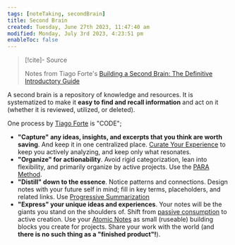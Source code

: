 ```yaml
---
tags: [noteTaking, secondBrain]
title: Second Brain
created: Tuesday, June 27th 2023, 11:47:40 am
modified: Monday, July 3rd 2023, 4:23:51 pm
enableToc: false
---
```


> [!cite]- Source
> 
> Notes from Tiago Forte's [Building a Second Brain: The Definitive Introductory Guide](https://fortelabs.com/blog/basboverview/)

A second brain is a repository of knowledge and resources. It is systematized to make it **easy to find and recall information** and act on it (whether it is reviewed, utilized, or deleted).

One process by [Tiago Forte](https://fortelabs.com/blog/basboverview/) is "CODE";

- **"Capture" any ideas, insights, and excerpts that you think are worth saving**. And keep it in one centralized place. [Curate Your Experience](Curate%20Your%20Experience.md) to keep you actively analyzing, and keep only what resonates.
- **"Organize" for actionability**. Avoid rigid categorization, lean into flexibility, and primarily organize by active projects. Use the [PARA Method](PARA%20Method.md).
- **"Distill" down to the essence**. Notice patterns and connections. Design notes with your future self in mind; fill in key terms, placeholders, and related links. Use [Progressive Summarization](Progressive%20Summarization.md)
- **"Express" your unique ideas and experiences**. Your notes will be the giants you stand on the shoulders of. Shift from [passive consumption](Curate%20Your%20Experience.md) to active creation. Use your [Atomic Notes](Atomic%20Notes.md) as small (ruseable) building blocks you create for projects. Share your work with the world (and **there is no such thing as a "finished product"!**).
